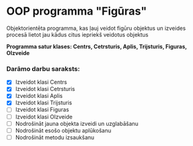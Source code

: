 # OOP programma "Figūras"
Objektorientēta programma, kas ļauj veidot figūru objektus un izveides procesā  lietot jau kādus citus iepriekš veidotus objektus

**Programma satur klases: Centrs, Cetrsturis, Aplis, Trijsturis, Figuras, OIzveide**

### Darāmo darbu saraksts:
- [x] Izveidot klasi Centrs
- [x] Izveidot klasi Cetrsturis
- [x] Izveidot klasi Aplis
- [x] Izveidot klasi Trijsturis
- [ ] Izveidot klasi Figuras
- [ ] Izveidot klasi OIzveide
- [ ] Nodrošināt jauna objekta izveidi un uzglabāšanu
- [ ] Nodrošināt esošo objektu aplūkošanu
- [ ] Nodrošināt metodu izsaukšanu
